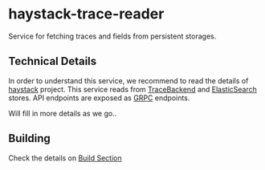 # haystack-trace-reader

Service for fetching traces and fields from persistent storages.
 
## Technical Details

In order to understand this service, we recommend to read the details of [haystack](https://github.com/ExpediaDotCom/haystack) project. 
This service reads from [TraceBackend]() and [ElasticSearch](https://www.elastic.co/) stores. API endpoints are exposed as [GRPC](https://grpc.io/) endpoints. 

Will fill in more details as we go..

## Building

Check the details on [Build Section](../README.md)
